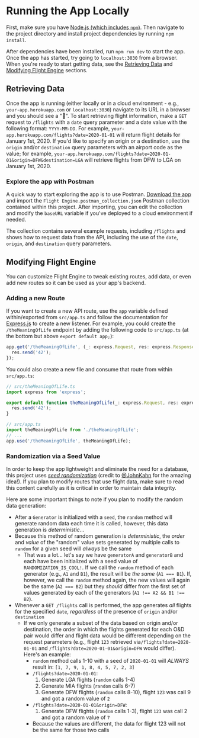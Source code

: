 # Running the App Locally

First, make sure you have [Node.js (which includes `npm`)](https://nodejs.org/en/download/). Then navigate to the project directory and install project dependencies by running `npm install`.

After dependencies have been installed, run `npm run dev` to start the app. Once the app has started, try going to `localhost:3030` from a browser. When you're ready to start getting data, see the [Retrieving Data](#retrieving-data) and [Modifying Flight Engine](#modifying-flight-engine) sections.

## Retrieving Data

Once the app is running (either locally or in a cloud environment - e.g., `your-app.herokuapp.com` or `localhost:3030`) navigate to its URL in a browser and you should see a "👋". To start retrieving flight information, make a `GET` request to `/flights` with a `date` query parameter and a date value with the following format: `YYYY-MM-DD`. For example, `your-app.herokuapp.com/flights?date=2020-01-01` will return flight details for January 1st, 2020. If you'd like to specify an origin or a destination, use the `origin` and/or `destination` query parameters with an airport code as the value; for example, `your-app.herokuapp.com/flights?date=2020-01-01&origin=DFW&destination=LGA` will retrieve flights from DFW to LGA on January 1st, 2020.

### Explore the app with Postman

A quick way to start exploring the app is to use Postman. [Download the app](https://www.postman.com/downloads/) and import the `Flight Engine.postman_collection.json` Postman collection contained within this project. After importing, you can edit the collection and modify the `baseURL` variable if you've deployed to a cloud environment if needed.

The collection contains several example requests, including `/flights` and shows how to request data from the API, including the use of the `date`, `origin`, and `destination` query parameters.

## Modifying Flight Engine

You can customize Flight Engine to tweak existing routes, add data, or even add new routes so it can be used as your app's backend.

### Adding a new Route

If you want to create a new API route, use the `app` variable defined within/exported from `src/app.ts` and follow the documentation for [Express.js](https://github.com/expressjs/express) to create a new listener. For example, you could create the `/theMeaningOfLife` endpoint by adding the following code to `src/app.ts` (at the bottom but above `export default app;`):

```typescript
app.get('/theMeaningOfLife', (_: express.Request, res: express.Response): void => {
  res.send('42');
});
```

You could also create a new file and consume that route from within `src/app.ts`:

```typescript
// src/theMeaningOfLife.ts
import express from 'express';

export default function theMeaningOfLife(_: express.Request, res: express.Response): void {
  res.send('42');
}

// src/app.ts
import theMeaningOfLife from './theMeaningOfLife';
// ...
app.use('/theMeaningOfLife', theMeaningOfLife);
```

### Randomization via a Seed Value

In order to keep the app lightweight and eliminate the need for a database, this project uses [_seed randomization_](https://en.wikipedia.org/wiki/Random_seed) (credit to [@JohnKahn](https://github.com/johnkahn) for the amazing idea!). If you plan to modify routes that use flight data, make sure to read this content carefully as it is critical in order to maintain data integrity.

Here are some important things to note if you plan to modify the random data generation:

- After a `Generator` is initialized with a `seed`, the `random` method will generate random data each time it is called, however, this data generation is _deterministic_...
- Because this method of random generation is _deterministic_, the _order_ and _value_ of the "random" value sets generated by multiple calls to `random` for a given seed will _always_ be the same
    - That was a lot... let's say we have `generatorA` and `generatorB` and each have been initialized with a seed value of `RANDOMIZATION_IS_COOL!`. If we call the `random` method of each generator (e.g., `A1` and `B1`), the result will be _the same_ (`A1 === B1`). If, however, we call the `random` method again, the new values will again be the same (`A2 === B2`) but they _should_ differ from the first set of values generated by each of the generators (`A1 !== A2 && B1 !== B2`).
- Whenever a `GET /flights` call is performed, the app generates _all_ flights for the specified `date`, _regardless_ of the presence of `origin` and/or `destination`
    - If we only generate a subset of the data based on origin and/or destination, the order in which the flights generated for each O&D pair would differ and flight data would be different depending on the request parameters (e.g., flight `123` retrieved via`/flights?date=2020-01-01` and `/flights?date=2020-01-01&origin=DFW` would differ). Here's an example:
        - `random` method calls 1-10 with a seed of `2020-01-01` will _ALWAYS_ result in: `[1, 7, 9, 1, 8, 4, 5, 7, 2, 3]`
        - `/flights?date=2020-01-01`:
            1. Generate LGA flights (`random` calls 1-4)
            1. Generate MIA flights (`random` calls 6-7)
            1. Generate DFW flights (`random` calls 8-10), flight `123` was call 9 and got a random value of `2`
        - `/flights?date=2020-01-01&origin=DFW`:
            1. Generate DFW flights (`random` calls 1-3), flight `123` was call 2 and got a random value of `7`
        - Because the values are different, the data for flight 123 will not be the same for those two calls
